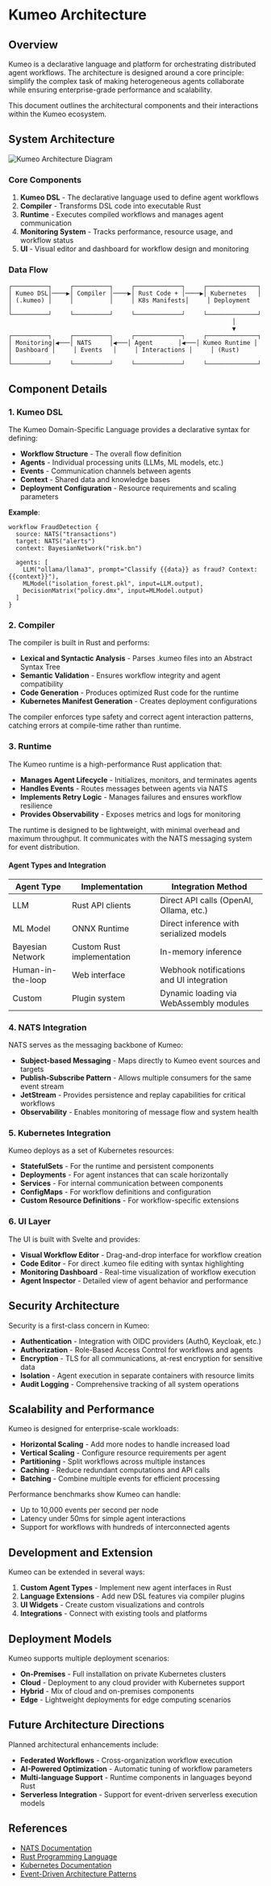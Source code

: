 # Kumeo Architecture

## Overview

Kumeo is a declarative language and platform for orchestrating distributed agent workflows. The architecture is designed around a core principle: simplify the complex task of making heterogeneous agents collaborate while ensuring enterprise-grade performance and scalability.

This document outlines the architectural components and their interactions within the Kumeo ecosystem.

## System Architecture

![Kumeo Architecture Diagram](../branding/architecture_diagram.png)

### Core Components

1. **Kumeo DSL** - The declarative language used to define agent workflows
2. **Compiler** - Transforms DSL code into executable Rust
3. **Runtime** - Executes compiled workflows and manages agent communication
4. **Monitoring System** - Tracks performance, resource usage, and workflow status
5. **UI** - Visual editor and dashboard for workflow design and monitoring

### Data Flow

```
┌──────────┐     ┌──────────┐     ┌─────────────┐     ┌──────────────┐
│ Kumeo DSL│────▶│ Compiler │────▶│ Rust Code + │────▶│ Kubernetes   │
│ (.kumeo) │     │          │     │ K8s Manifests│     │ Deployment   │
└──────────┘     └──────────┘     └─────────────┘     └──────────────┘
                                                              │
                                                              ▼
┌──────────┐     ┌──────────┐     ┌─────────────┐     ┌──────────────┐
│ Monitoring│◀───│ NATS     │◀───│ Agent       │◀───│ Kumeo Runtime │
│ Dashboard │     │ Events   │     │ Interactions │     │ (Rust)       │
└──────────┘     └──────────┘     └─────────────┘     └──────────────┘
```

## Component Details

### 1. Kumeo DSL

The Kumeo Domain-Specific Language provides a declarative syntax for defining:

- **Workflow Structure** - The overall flow definition
- **Agents** - Individual processing units (LLMs, ML models, etc.)
- **Events** - Communication channels between agents
- **Context** - Shared data and knowledge bases
- **Deployment Configuration** - Resource requirements and scaling parameters

**Example**:
```kumeo
workflow FraudDetection {
  source: NATS("transactions")
  target: NATS("alerts")
  context: BayesianNetwork("risk.bn")

  agents: [
    LLM("ollama/llama3", prompt="Classify {{data}} as fraud? Context: {{context}}"),
    MLModel("isolation_forest.pkl", input=LLM.output),
    DecisionMatrix("policy.dmx", input=MLModel.output)
  ]
}
```

### 2. Compiler

The compiler is built in Rust and performs:

- **Lexical and Syntactic Analysis** - Parses .kumeo files into an Abstract Syntax Tree
- **Semantic Validation** - Ensures workflow integrity and agent compatibility
- **Code Generation** - Produces optimized Rust code for the runtime
- **Kubernetes Manifest Generation** - Creates deployment configurations

The compiler enforces type safety and correct agent interaction patterns, catching errors at compile-time rather than runtime.

### 3. Runtime

The Kumeo runtime is a high-performance Rust application that:

- **Manages Agent Lifecycle** - Initializes, monitors, and terminates agents
- **Handles Events** - Routes messages between agents via NATS
- **Implements Retry Logic** - Manages failures and ensures workflow resilience
- **Provides Observability** - Exposes metrics and logs for monitoring

The runtime is designed to be lightweight, with minimal overhead and maximum throughput. It communicates with the NATS messaging system for event distribution.

#### Agent Types and Integration

| Agent Type | Implementation | Integration Method |
|------------|---------------|-------------------|
| LLM | Rust API clients | Direct API calls (OpenAI, Ollama, etc.) |
| ML Model | ONNX Runtime | Direct inference with serialized models |
| Bayesian Network | Custom Rust implementation | In-memory inference |
| Human-in-the-loop | Web interface | Webhook notifications and UI integration |
| Custom | Plugin system | Dynamic loading via WebAssembly modules |

### 4. NATS Integration

NATS serves as the messaging backbone of Kumeo:

- **Subject-based Messaging** - Maps directly to Kumeo event sources and targets
- **Publish-Subscribe Pattern** - Allows multiple consumers for the same event stream
- **JetStream** - Provides persistence and replay capabilities for critical workflows
- **Observability** - Enables monitoring of message flow and system health

### 5. Kubernetes Integration

Kumeo deploys as a set of Kubernetes resources:

- **StatefulSets** - For the runtime and persistent components
- **Deployments** - For agent instances that can scale horizontally
- **Services** - For internal communication between components
- **ConfigMaps** - For workflow definitions and configuration
- **Custom Resource Definitions** - For workflow-specific extensions

### 6. UI Layer

The UI is built with Svelte and provides:

- **Visual Workflow Editor** - Drag-and-drop interface for workflow creation
- **Code Editor** - For direct .kumeo file editing with syntax highlighting
- **Monitoring Dashboard** - Real-time visualization of workflow execution
- **Agent Inspector** - Detailed view of agent behavior and performance

## Security Architecture

Security is a first-class concern in Kumeo:

- **Authentication** - Integration with OIDC providers (Auth0, Keycloak, etc.)
- **Authorization** - Role-Based Access Control for workflows and agents
- **Encryption** - TLS for all communications, at-rest encryption for sensitive data
- **Isolation** - Agent execution in separate containers with resource limits
- **Audit Logging** - Comprehensive tracking of all system operations

## Scalability and Performance

Kumeo is designed for enterprise-scale workloads:

- **Horizontal Scaling** - Add more nodes to handle increased load
- **Vertical Scaling** - Configure resource requirements per agent
- **Partitioning** - Split workflows across multiple instances
- **Caching** - Reduce redundant computations and API calls
- **Batching** - Combine multiple events for efficient processing

Performance benchmarks show Kumeo can handle:
- Up to 10,000 events per second per node
- Latency under 50ms for simple agent interactions
- Support for workflows with hundreds of interconnected agents

## Development and Extension

Kumeo can be extended in several ways:

1. **Custom Agent Types** - Implement new agent interfaces in Rust
2. **Language Extensions** - Add new DSL features via compiler plugins
3. **UI Widgets** - Create custom visualizations and controls
4. **Integrations** - Connect with existing tools and platforms

## Deployment Models

Kumeo supports multiple deployment scenarios:

- **On-Premises** - Full installation on private Kubernetes clusters
- **Cloud** - Deployment to any cloud provider with Kubernetes support
- **Hybrid** - Mix of cloud and on-premises components
- **Edge** - Lightweight deployments for edge computing scenarios

## Future Architecture Directions

Planned architectural enhancements include:

- **Federated Workflows** - Cross-organization workflow execution
- **AI-Powered Optimization** - Automatic tuning of workflow parameters
- **Multi-language Support** - Runtime components in languages beyond Rust
- **Serverless Integration** - Support for event-driven serverless execution models

## References

- [NATS Documentation](https://docs.nats.io/)
- [Rust Programming Language](https://www.rust-lang.org/)
- [Kubernetes Documentation](https://kubernetes.io/docs/home/)
- [Event-Driven Architecture Patterns](https://www.oreilly.com/library/view/building-event-driven-microservices/9781492057888/)
